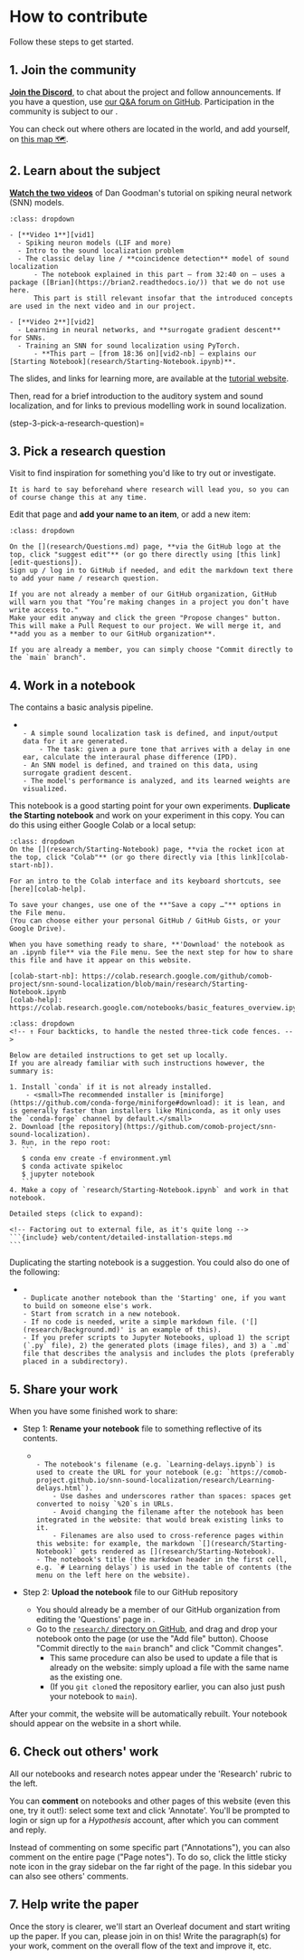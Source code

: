 
# How to contribute

Follow these steps to get started.



## 1. Join the community

[**Join the Discord**][1], to chat about the project and follow announcements. 
If you have a question, use [our Q&A forum on GitHub][2].
Participation in the community is subject to our [](Code-of-Conduct.md).

You can check out where others are located in the world, and add yourself, on [this map 🗺][3].

[1]: https://discord.gg/GtdS9tQyU7
<!-- (This discord invite link is never-expiring) -->
[2]: https://github.com/comob-project/snn-sound-localization/discussions/categories/q-a
[3]: https://getethermap.org/m/comob



## 2. Learn about the subject

[**Watch the two videos**][vids] of Dan Goodman's tutorial on spiking neural network (SNN) models.

<!-- The following is MyST syntax to create a collapsible container
    ("Click to show more"). → https://jupyterbook.org/en/stable/interactive/hiding.html
-->
```{admonition} Topics covered in the videos
:class: dropdown

- [**Video 1**][vid1]
  - Spiking neuron models (LIF and more)
  - Intro to the sound localization problem
  - The classic delay line / **coincidence detection** model of sound localization
      - The notebook explained in this part — from 32:40 on — uses a package ([Brian](https://brian2.readthedocs.io/)) that we do not use here.
      This part is still relevant insofar that the introduced concepts are used in the next video and in our project.

- [**Video 2**][vid2]
  - Learning in neural networks, and **surrogate gradient descent** for SNNs.
  - Training an SNN for sound localization using PyTorch.
      - **This part — [from 18:36 on][vid2-nb] — explains our [Starting Notebook](research/Starting-Notebook.ipynb)**.
```
The slides, and links for learning more, are available at the [tutorial website](https://neural-reckoning.github.io/cosyne-tutorial-2022/).

Then, read [](research/Background.md) for a brief introduction to the auditory system and sound localization, and for links to previous modelling work in sound localization.

[vids]: https://www.youtube.com/playlist?list=PL09WqqDbQWHGJd7Il3yVxiBts5nRSxvJ4
[vid1]: https://www.youtube.com/watch?v=GTXTQ_sOxak&list=PL09WqqDbQWHGJd7Il3yVxiBts5nRSxvJ4&index=1
[vid2]: https://www.youtube.com/watch?v=rfck_p0JrIc&list=PL09WqqDbQWHGJd7Il3yVxiBts5nRSxvJ4&index=2
[vid2-nb]: https://youtu.be/rfck_p0JrIc?list=PL09WqqDbQWHGJd7Il3yVxiBts5nRSxvJ4&t=1116



(step-3-pick-a-research-question)=
## 3. Pick a research question

Visit [](research/Questions.md) to find inspiration for something you'd like to try out or investigate.

```{margin}
It is hard to say beforehand where research will lead you, so you can of course change this at any time.
```
<!-- This is a note on the following paragraph; but annoying must come before it here in the source. -->

Edit that page and **add your name to an item**, or add a new item:

```{admonition} How to edit the Questions page ✏
:class: dropdown

On the [](research/Questions.md) page, **via the GitHub logo at the top, click "suggest edit"** (or go there directly using [this link][edit-questions]).
Sign up / log in to GitHub if needed, and edit the markdown text there to add your name / research question.

If you are not already a member of our GitHub organization, GitHub will warn you that "You’re making changes in a project you don’t have write access to."
Make your edit anyway and click the green "Propose changes" button.
This will make a Pull Request to our project. We will merge it, and **add you as a member to our GitHub organization**.

If you are already a member, you can simply choose "Commit directly to the `main` branch".
```

[edit-questions]: https://github.com/comob-project/snn-sound-localization/edit/main/research/Questions.md



## 4. Work in a notebook

The [](research/Starting-Notebook) contains a basic analysis pipeline.

- ```{dropdown} Overview of the Starting notebook

  - A simple sound localization task is defined, and input/output data for it are generated.
      - The task: given a pure tone that arrives with a delay in one ear, calculate the interaural phase difference (IPD).
  - An SNN model is defined, and trained on this data, using surrogate gradient descent.
  - The model's performance is analyzed, and its learned weights are visualized.
  ```

This notebook is a good starting point for your own experiments.
**Duplicate the Starting notebook** and work on your experiment in this copy. You can do this using either Google Colab or a local setup:


```{admonition} How to work with Google Colab ☁
:class: dropdown
On the [](research/Starting-Notebook) page, **via the rocket icon at the top, click "Colab"** (or go there directly via [this link][colab-start-nb]).

For an intro to the Colab interface and its keyboard shortcuts, see [here][colab-help].

To save your changes, use one of the **"Save a copy …"** options in the File menu.
(You can choose either your personal GitHub / GitHub Gists, or your Google Drive).

When you have something ready to share, **'Download' the notebook as an .ipynb file** via the File menu. See the next step for how to share this file and have it appear on this website.

[colab-start-nb]: https://colab.research.google.com/github/comob-project/snn-sound-localization/blob/main/research/Starting-Notebook.ipynb
[colab-help]: https://colab.research.google.com/notebooks/basic_features_overview.ipynb
```


````{admonition} How to work locally 💻
:class: dropdown
<!-- ↑ Four backticks, to handle the nested three-tick code fences. -->

Below are detailed instructions to get set up locally.  
If you are already familiar with such instructions however, the summary is:

1. Install `conda` if it is not already installed.
    - <small>The recommended installer is [miniforge](https://github.com/conda-forge/miniforge#download): it is lean, and is generally faster than installers like Miniconda, as it only uses the `conda-forge` channel by default.</small>
2. Download [the repository](https://github.com/comob-project/snn-sound-localization).
3. Run, in the repo root:
   ```
   $ conda env create -f environment.yml
   $ conda activate spikeloc
   $ jupyter notebook
   ```
4. Make a copy of `research/Starting-Notebook.ipynb` and work in that notebook.

Detailed steps (click to expand):

<!-- Factoring out to external file, as it's quite long -->
```{include} web/content/detailed-installation-steps.md
```
````

Duplicating the starting notebook is a suggestion. You could also do one of the following:

- ```{dropdown} Other ways to work
  
  - Duplicate another notebook than the 'Starting' one, if you want to build on someone else's work.
  - Start from scratch in a new notebook.
  - If no code is needed, write a simple markdown file. ('[](research/Background.md)' is an example of this).
  - If you prefer scripts to Jupyter Notebooks, upload 1) the script (`.py` file), 2) the generated plots (image files), and 3) a `.md` file that describes the analysis and includes the plots (preferably placed in a subdirectory).
  ```



## 5. Share your work

When you have some finished work to share: 

- Step 1: **Rename your notebook** file to something reflective of its contents.

    - ```{dropdown} How the filename and title are used on the website

      - The notebook's filename (e.g. `Learning-delays.ipynb`) is used to create the URL for your notebook (e.g: `https://comob-project.github.io/snn-sound-localization/research/Learning-delays.html`).
          - Use dashes and underscores rather than spaces: spaces get converted to noisy `%20`s in URLs.
          - Avoid changing the filename after the notebook has been integrated in the website: that would break existing links to it.
          - Filenames are also used to cross-reference pages within this website: for example, the markdown `[](research/Starting-Notebook)` gets rendered as [](research/Starting-Notebook).
      - The notebook's title (the markdown header in the first cell, e.g. `# Learning delays`) is used in the table of contents (the menu on the left here on the website).
      ```

- Step 2: **Upload the notebook** file to our GitHub repository
    - You should already be a member of our GitHub organization from editing the 'Questions' page in [](step-3-pick-a-research-question).
    - Go to the [`research/` directory on GitHub][dir], and drag and drop your notebook onto the page (or use the "Add file" button).
    Choose "Commit directly to the `main` branch" and click "Commit changes".
        - This same procedure can also be used to update a file that is already on the website: simply upload a file with the same name as the existing one.
        - (If you `git clone`d the repository earlier, you can also just push your notebook to `main`).

After your commit, the website will be automatically rebuilt. Your notebook should appear on the website in a short while.

[dir]: https://github.com/comob-project/snn-sound-localization/tree/main/research



## 6. Check out others' work

All our notebooks and research notes appear under the 'Research' rubric to the left.

You can **comment** on notebooks and other pages of this website (even this one, try it out!): select some text and click 'Annotate'. You'll be prompted to login or sign up for a _Hypothesis_ account, after which you can comment and reply.

Instead of commenting on some specific part ("Annotations"), you can also comment on the entire page ("Page notes"). To do so, click the little sticky note icon in the gray sidebar on the far right of the page. In this sidebar you can also see others' comments.



## 7. Help write the paper

Once the story is clearer, we'll start an Overleaf document and start writing up the paper. If you can, please join in on this! Write the paragraph(s) for your work, comment on the overall flow of the text and improve it, etc.
